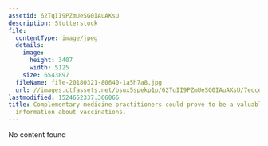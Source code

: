```yaml
---
assetid: 62TqII9PZmUeSG0IAuAKsU
description: Stutterstock
file:
  contentType: image/jpeg
  details:
    image:
      height: 3407
      width: 5125
    size: 6543897
  fileName: file-20180321-80640-1a5h7a8.jpg
  url: //images.ctfassets.net/bsux5spekp1p/62TqII9PZmUeSG0IAuAKsU/7ecce3283cd046dbe0b760288653d08b/file-20180321-80640-1a5h7a8.jpg
lastmodified: 1524652337.366066
title: Complementary medicine practitioners could prove to be a valuable source of
  information about vaccinations.
---
```

No content found